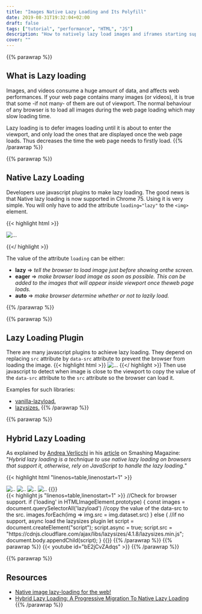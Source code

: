 ```yaml
---
title: "Images Native Lazy Loading and Its Polyfill"
date: 2019-08-31T19:32:04+02:00
draft: false
tags: ["tutorial", "performance", "HTML", "JS"]
description: "How to natively lazy load images and iframes starting supported from Chrome 75, and polyfill for other browsers."
cover: ""
---
```


{{% parawrap %}}
## What is Lazy loading
Images, and videos consume a huge amount of data, and affects web performances. If your web page contains many images (or videos), it is true that some -if not many- of them are out of viewport. The normal behaviour of any browser is to load all images during the web page loading which may slow loading time. 

Lazy loading is to defer images loading until it is about to enter the viewport, and only load the ones that are displayed once the web page loads. Thus decreases the time the web page needs to firstly load.
{{% /parawrap %}}

{{% parawrap %}}
## Native Lazy Loading
Developers use javascript plugins to make lazy loading. The good news is that Native lazy loading is now supported in Chrome 75. Using it is very simple. You will only have to add the attribute `loading="lazy"` to the `<img>` element.


{{< highlight html >}}

 <img src="image.jpg" loading="lazy" alt="..." />

{{</ highlight >}}

The value of the attribute `loading` can be either:

- **lazy**  => _tell the browser to load image just before showing onthe screen._
- **eager** => _make browser load image as soon as possible. This can be added to the images that will appear inside viewport once theweb page loads._
- **auto**  => _make browser determine whether or not to lazily load._

{{% /parawrap %}}

{{% parawrap %}}
## Lazy Loading Plugin

There are many javascript plugins to achieve lazy loading. They depend on replacing `src` attribute by `data-src` attribute to prevent the browser from loading the image. 
{{< highlight html >}}
 <img data-src="image.jpg" alt="..." />
{{</ highlight >}}
Then use javascript to detect when image is close to the viewport to copy the value of the `data-src` attribute to the `src` attribute so the browser can load it.

Examples for such libraries: 

- [vanilla-lazyload.](https://www.andreaverlicchi.eu/lazyload)
- [lazysizes.](https://github.com/aFarkas/lazysizes)
{{% /parawrap %}}

{{% parawrap %}}
## Hybrid Lazy Loading

As explained by [Andrea Verlicchi](https://twitter.com/verlok) in his [article](https://www.smashingmagazine.com/2019/05/hybrid-lazy-loading-progressive-migration-native/) on Smashing Magazine: 
"_Hybrid lazy loading is a technique to use native lazy loading on browsers that support it, otherwise, rely on JavaScript to handle the lazy loading._"

{{< highlight html "linenos=table,linenostart=1" >}}
<!--Load this hero image as soon as possible-->
<img src="hero.jpg" loading="eager" alt=".."/>

<!--Lazy load these images as user scroll down-->
<img data-src="image1.jpg" loading="lazy" alt=".." class="lazyload"/>

<img data-src="image2.jpg" loading="lazy" alt=".." class="lazyload"/>

<img data-src="image3.jpg" loading="lazy" alt=".." class="lazyload"/>
{{</ highlight >}}
<br />
{{< highlight js "linenos=table,linenostart=1" >}}
//Check for browser support.
if ('loading' in HTMLImageElement.prototype) {
    const images = document.querySelectorAll('lazyload')
    //copy the value of the data-src to the src.
    images.forEach(img => img.src = img.dataset.src)
} else {
    //if no support, async load the lazysizes plugin
    let script = document.createElement("script");
    script.async = true;
    script.src =
      "https://cdnjs.cloudflare.com/ajax/libs/lazysizes/4.1.8/lazysizes.min.js";
    document.body.appendChild(script);
}
{{</ highlight >}}
{{% /parawrap %}}
{{% parawrap %}}
{{< youtube id="bE2jCvZAdqs" >}}
{{% /parawrap %}}

{{% parawrap %}}
## Resources
- [Native image lazy-loading for the web!](https://addyosmani.com/blog/lazy-loading/)
- [Hybrid Lazy Loading: A Progressive Migration To Native Lazy Loading](https://www.smashingmagazine.com/2019/05/hybrid-lazy-loading-progressive-migration-native/)
{{% /parawrap %}}